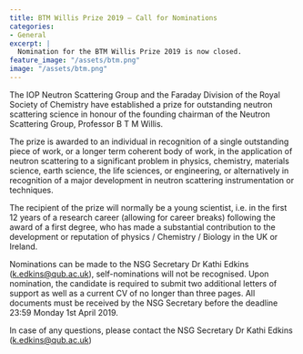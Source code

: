 ```yaml
---
title: BTM Willis Prize 2019 – Call for Nominations
categories:
- General
excerpt: |
  Nomination for the BTM Willis Prize 2019 is now closed.
feature_image: "/assets/btm.png"
image: "/assets/btm.png"
---
```


The IOP Neutron Scattering Group and the Faraday Division of the Royal Society of Chemistry have established a prize for outstanding neutron scattering science in honour of the founding chairman of the Neutron Scattering Group, Professor B T M Willis.

The prize is awarded to an individual in recognition of a single outstanding piece of work, or a longer term coherent body of work, in the application of neutron scattering to a significant problem in physics, chemistry, materials science, earth science, the life sciences, or engineering, or alternatively in recognition of a major development in neutron scattering instrumentation or techniques.

The recipient of the prize will normally be a young scientist, i.e. in the first 12 years of a research career (allowing for career breaks) following the award of a first degree, who has made a substantial contribution to the development or reputation of physics / Chemistry / Biology in the UK or Ireland.

Nominations can be made to the NSG Secretary Dr Kathi Edkins ([k.edkins@qub.ac.uk](mailto:k.edkins@qub.ac.uk)), self-nominations will not be recognised. Upon nomination, the candidate is required to submit two additional letters of support as well as a current CV of no longer than three pages. All documents must be received by the NSG Secretary before the deadline 23:59 Monday 1st April 2019.

In case of any questions, please contact the NSG Secretary Dr Kathi Edkins ([k.edkins@qub.ac.uk](mailto:k.edkins@qub.ac.uk))
